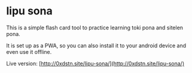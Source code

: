 # lipu sona

This is a simple flash card tool to practice learning toki pona and sitelen pona.

It is set up as a PWA, so you can also install it to your android device and even use it offline.

Live version: [http://0xdstn.site/lipu-sona/](http://0xdstn.site/lipu-sona/)
